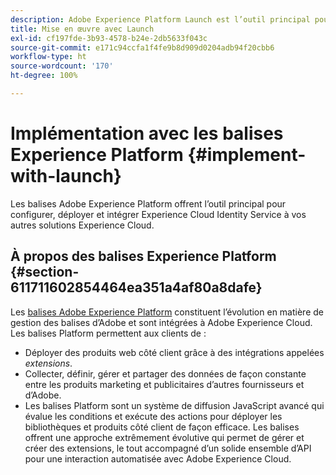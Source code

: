 ```yaml
---
description: Adobe Experience Platform Launch est l’outil principal pour configurer, déployer et intégrer le service Experience Cloud Identity à vos autres solutions Experience Cloud.
title: Mise en œuvre avec Launch
exl-id: cf197fde-3b93-4578-b24e-2db5633f043c
source-git-commit: e171c94ccfa1f4fe9b8d909d0204adb94f20cbb6
workflow-type: ht
source-wordcount: '170'
ht-degree: 100%

---
```


# Implémentation avec les balises Experience Platform {#implement-with-launch}

Les balises Adobe Experience Platform offrent l’outil principal pour configurer, déployer et intégrer Experience Cloud Identity Service à vos autres solutions Experience Cloud.

## À propos des balises Experience Platform {#section-611711602854464ea351a4af80a8dafe}

Les [balises Adobe Experience Platform](https://experienceleague.adobe.com/docs/launch/using/home.html?lang=fr) constituent lʼévolution en matière de gestion des balises d’Adobe et sont intégrées à Adobe Experience Cloud. Les balises Platform permettent aux clients de :

* Déployer des produits web côté client grâce à des intégrations appelées _extensions_.
* Collecter, définir, gérer et partager des données de façon constante entre les produits marketing et publicitaires d’autres fournisseurs et d’Adobe.
* Les balises Platform sont un système de diffusion JavaScript avancé qui évalue les conditions et exécute des actions pour déployer les bibliothèques et produits côté client de façon efficace. Les balises offrent une approche extrêmement évolutive qui permet de gérer et créer des extensions, le tout accompagné d’un solide ensemble d’API pour une interaction automatisée avec Adobe Experience Cloud.
